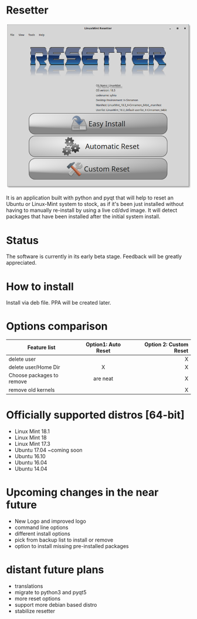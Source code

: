 # Resetter
![alt tag](https://github.com/gaining/Resetter/blob/master/Resetter/resetter-screenshot.png)

It is an application built with python and pyqt that will help to reset an Ubuntu or Linux-Mint system to stock, as if it's been just installed without having to manually re-install by using a live cd/dvd image. It will detect packages that have been installed after the initial system install. 

# Status

The software is currently in its early beta stage. Feedback will be greatly appreciated.

# How to install
Install via deb file. PPA will be created later.

# Options comparison

| Feature list        | Option1: Auto Reset | Option 2: Custom Reset  |
| ------------- |:-------------:| -----:|
| delete user      | | X |
| delete user/Home Dir      | X      | X |
| Choose packages to remove | are neat      | X |
| remove old kernels |  |X |

# Officially supported distros [64-bit]
- Linux Mint 18.1
- Linux Mint 18
- Linux Mint 17.3
- Ubuntu 17.04 ~coming soon
- Ubuntu 16.10 
- Ubuntu 16.04
- Ubuntu 14.04

# Upcoming changes in the near future
- New Logo and improved logo
- command line options
- different install options
- pick from backup list to install or remove
- option to install missing pre-installed packages

# distant future plans
- translations
- migrate to python3 and pyqt5
- more reset options
- support more debian based distro 
- stabilize resetter


